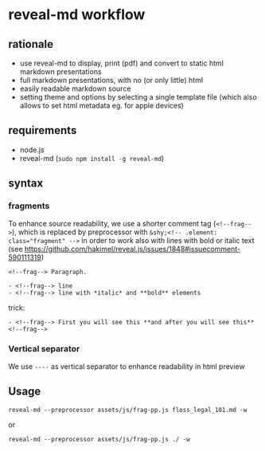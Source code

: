 # reveal-md workflow

## rationale

- use reveal-md to display, print (pdf) and convert to static html markdown presentations
- full markdown presentations, with no (or only little) html
- easily readable markdown source 
- setting theme and options by selecting a single template file (which also allows to set html metadata eg. for apple devices)

## requirements

- node.js
- reveal-md (`sudo npm install -g reveal-md`)

## syntax

### fragments

To enhance source readability, we use a shorter comment tag (`<!--frag-->`), which is replaced by preprocessor with `&shy;<!-- .element: class="fragment" -->` in order to work also with lines with bold or italic text (see <https://github.com/hakimel/reveal.js/issues/1848#issuecomment-590111319>)

```
<!--frag--> Paragraph.

- <!--frag--> line
- <!--frag--> line with *italic* and **bold** elements
```

trick:
```
- <!--frag--> First you will see this **and after you will see this** <!--frag-->
```

### Vertical separator

We use `----` as vertical separator to enhance readability in html preview

## Usage

`reveal-md --preprocessor assets/js/frag-pp.js floss_legal_101.md -w`

or

`reveal-md --preprocessor assets/js/frag-pp.js ./ -w`

